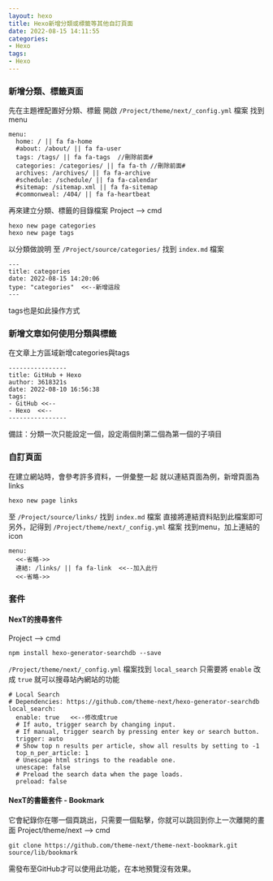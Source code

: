```yaml
---
layout: hexo
title: Hexo新增分類或標籤等其他自訂頁面
date: 2022-08-15 14:11:55
categories: 
- Hexo
tags: 
- Hexo
---
```

### 新增分類、標籤頁面
<!--more-->
先在主題裡配置好分類、標籤
開啟 `/Project/theme/next/_config.yml` 檔案
找到menu

```
menu:
  home: / || fa fa-home
  #about: /about/ || fa fa-user
  tags: /tags/ || fa fa-tags  //刪除前面#
  categories: /categories/ || fa fa-th //刪除前面#
  archives: /archives/ || fa fa-archive
  #schedule: /schedule/ || fa fa-calendar
  #sitemap: /sitemap.xml || fa fa-sitemap
  #commonweal: /404/ || fa fa-heartbeat
```
再來建立分類、標籤的目錄檔案
Project --> cmd
```
hexo new page categories
hexo new page tags
```
以分類做說明
至 `/Project/source/categories/` 找到 `index.md` 檔案
```
---
title: categories
date: 2022-08-15 14:20:06
type: "categories"  <<--新增這段
---
```
tags也是如此操作方式

### 新增文章如何使用分類與標籤
在文章上方區域新增categories與tags
```
----------------
title: GitHub + Hexo
author: 3618321s
date: 2022-08-10 16:56:38
tags: 
- GitHub <<--
- Hexo  <<--
----------------
```
備註：分類一次只能設定一個，設定兩個則第二個為第一個的子項目

### 自訂頁面
在建立網站時，會參考許多資料，一併彙整一起
就以連結頁面為例，新增頁面為links
```
hexo new page links
```
至 `/Project/source/links/` 找到 `index.md` 檔案
直接將連結資料貼到此檔案即可
另外，記得到 `/Project/theme/next/_config.yml` 檔案
找到menu，加上連結的icon
```
menu:
  <<-省略->>
  連結: /links/ || fa fa-link  <<--加入此行
  <<-省略->>
```

### 套件
#### NexT的搜尋套件
Project --> cmd
```
npm install hexo-generator-searchdb --save
```
`/Project/theme/next/_config.yml` 檔案找到 `local_search`
只需要將 `enable` 改成 `true` 就可以搜尋站內網站的功能
```
# Local Search
# Dependencies: https://github.com/theme-next/hexo-generator-searchdb
local_search:
  enable: true   <<--修改成true
  # If auto, trigger search by changing input.
  # If manual, trigger search by pressing enter key or search button.
  trigger: auto
  # Show top n results per article, show all results by setting to -1
  top_n_per_article: 1
  # Unescape html strings to the readable one.
  unescape: false
  # Preload the search data when the page loads.
  preload: false
```

#### NexT的書籤套件 - Bookmark
它會紀錄你在哪一個頁跳出，只需要一個點擊，你就可以跳回到你上一次離開的畫面
Project/theme/next --> cmd
```
git clone https://github.com/theme-next/theme-next-bookmark.git source/lib/bookmark
```
需發布至GitHub才可以使用此功能，在本地預覽沒有效果。